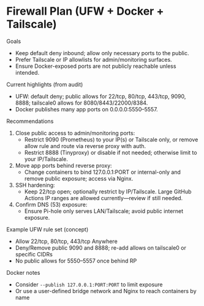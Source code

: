 # Firewall Plan (UFW + Docker + Tailscale)

Goals
- Keep default deny inbound; allow only necessary ports to the public.
- Prefer Tailscale or IP allowlists for admin/monitoring surfaces.
- Ensure Docker-exposed ports are not publicly reachable unless intended.

Current highlights (from audit)
- UFW: default deny; public allows for 22/tcp, 80/tcp, 443/tcp, 9090, 8888; tailscale0 allows for 8080/8443/22000/8384.
- Docker publishes many app ports on 0.0.0.0:5550–5557.

Recommendations
1) Close public access to admin/monitoring ports:
   - Restrict 9090 (Prometheus) to your IP(s) or Tailscale only, or remove allow rule and route via reverse proxy with auth.
   - Restrict 8888 (Tinyproxy) or disable if not needed; otherwise limit to your IP/Tailscale.
2) Move app ports behind reverse proxy:
   - Change containers to bind 127.0.0.1:PORT or internal-only and remove public exposure; access via Nginx.
3) SSH hardening:
   - Keep 22/tcp open; optionally restrict by IP/Tailscale. Large GitHub Actions IP ranges are allowed currently—review if still needed.
4) Confirm DNS (53) exposure:
   - Ensure Pi-hole only serves LAN/Tailscale; avoid public internet exposure.

Example UFW rule set (concept)
- Allow 22/tcp, 80/tcp, 443/tcp Anywhere
- Deny/Remove public 9090 and 8888; re-add allows on tailscale0 or specific CIDRs
- No public allows for 5550–5557 once behind RP

Docker notes
- Consider `--publish 127.0.0.1:PORT:PORT` to limit exposure
- Or use a user-defined bridge network and Nginx to reach containers by name
